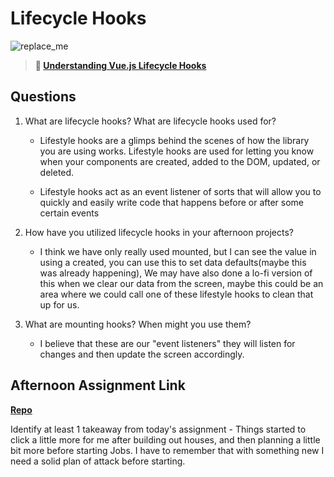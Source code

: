 # Lifecycle Hooks

![replace_me](https://codeworks.blob.core.windows.net/public/assets/img/illustrations/placeholder.svg)

> **📖 [Understanding Vue.js Lifecycle Hooks](https://codeworksacademy.com/fs-student-guide/resources/wk6/03-Vue-Lifecycle-Hooks)**

## Questions

1. What are lifecycle hooks? What are lifecycle hooks used for?
    - Lifestyle hooks are a glimps behind the scenes of how the library you are using works. Lifestyle hooks are used for letting you know when your components are created, added to the DOM, updated, or deleted. 

    - Lifestyle hooks act as an event listener of sorts that will allow you to quickly and easily write code that happens before or after some certain events

2. How have you utilized lifecycle hooks in your afternoon projects?
     - I think we have only really used mounted, but I can see the value in using a created, you can use this to set data defaults(maybe this was already happening), We may have also done a lo-fi version of this when we clear our data from the screen, maybe this could be an area where we could call one of these lifestyle hooks to clean that up for us.

3. What are mounting hooks? When might you use them?
     - I believe that these are our "event listeners" they will listen for changes and then update the screen accordingly.

## Afternoon Assignment Link

**[Repo](https://github.com/smithtaylord/winter23_gregslist_vue)**

Identify at least 1 takeaway from today's assignment
     - Things started to click a little more for me after building out houses, and then planning a little bit more before starting Jobs. I have to remember that with something new I need a solid plan of attack before starting.
